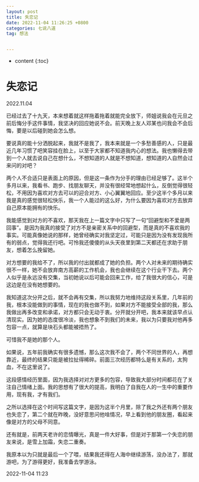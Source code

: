 ```yaml
---
layout: post
title: 失恋记
date: 2022-11-04 11:26:25 +0800
categories: 七说八道
tag: 想法


---
```


* content
{:toc}


# 失恋记

2022.11.04

已经过去了十九天，本来想着就这样拖着拖着就能完全放下，师姐说我会在元旦之前后悔分手这件事情，我坚决的回应她说不会。前天晚上友人邓某也问我会不会后悔，要是以后碰到她会怎么想。

要说真的能十分洒脱起来，我就不是我了，我本来就是一个多愁善感的人，只是最近几年习惯了吧笑容挂在脸上，以至于大家都不知道我内心的想法。我也懒得去带到一个人就去说自己在想什么，不想知道的人就是不想知道，想知道的人自然会过来问的对吧？

两个人不合适只是表面上的原因，但是这一条作为分手的理由已经足够了。这半个多月以来，我看书、跑步、找朋友聊天，并没有很经常地想起什么，反倒觉得很轻松，不用因为喜欢对方去可以的迎合对方、小心翼翼地回应。至少这半个多月以来我是真的感觉很轻松快乐，我一个人能过的这么好，为什么要因为喜欢对方去放弃自己原本能拥有的快乐。

我能感觉到对方的不喜欢，那天我在上一篇文字中只写了一句“回避型和不爱是两回事”。是因为我真的接受了对方不是亲密关系中的回避型，而是真的不喜欢我的事实。可能真像她说的那样，她曾经确实对我坚定过，可能只是因为没有发现我所有的弱点，觉得我还行吧。可怜我还傻傻的从头天夜里到第二天都还在求助于朋友，想着怎么挽留她。

对方想要的我给不了，所以我的付出就都成了她的负担。两个人对未来的期待确实很不一样，她不会放弃南方高薪的工作机会，我也会继续在这个行业干下去。两个人似乎是永远没有交集，当初她说以后可能会回来工作，给了我很大的信心，可是这边是在没有她想要的。

我知道这次分开之后，就不会再有交集，所以我努力地维持这段关系里，几年前的我，根本没能做到的事情，现在的我也做不到，如果对方不能接受全部的我，那么我做出再多改变和承诺，对方都只会无动于衷。分开就分开吧，我本来就该早点认清现实。因为她的态度很冷淡，我也想象不到我们的未来，我以为只要我对他再多包容一点，就算是块石头都能被捂热了。

可惜我不是她的那个人。

如果说，五年前我确实有很多遗憾，那么这次我不会了，两个不同世界的人，再想靠近，最终的结果只能是被拉扯得稀碎。前面三次经历都特么是有关系的，太狗血，不在这里说了。

这段感情经历里面，因为我选择对对方更多的包容，导致我大部分时间都花在了关注自己情绪上面。我的思想有了很大的提高，我明白了自我在人的一生中的重要作用，现有我，才有我们。

之所以选择在这个时间写这篇文字，是因为这半个月里，除了我之外还有两个朋友也失恋了，第二个就在昨晚，没好意思问他啥情况，早上看到他的朋友圈，看起来像是对方的父母不同意。

还有就是，前两天老许的恋情曝光，真是一件大好事，但是对于那第一个失恋的朋友来说，是雪上加霜，失恋二重奏。

我原本以为只就是最后一个了喂，结果我还得在人海中继续游荡，没办法了，那就游吧，为了游得更好，我准备去学游泳。

2022-11-04 11:23